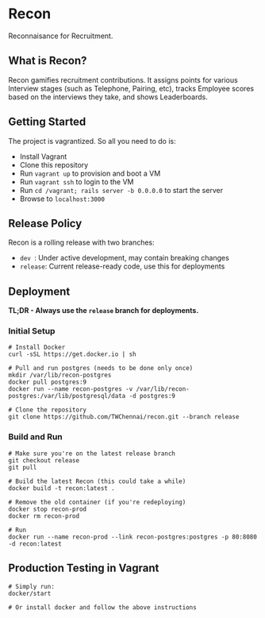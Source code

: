 # Recon

Reconnaisance for Recruitment.

## What is Recon?

Recon gamifies recruitment contributions. It assigns points for various Interview stages (such as Telephone, Pairing, etc), tracks Employee scores based on the interviews they take, and shows Leaderboards.

## Getting Started

The project is vagrantized. So all you need to do is:

* Install Vagrant
* Clone this repository
* Run `vagrant up` to provision and boot a VM
* Run `vagrant ssh` to login to the VM
* Run `cd /vagrant; rails server -b 0.0.0.0` to start the server
* Browse to `localhost:3000`

## Release Policy

Recon is a rolling release with two branches:

* `dev `: Under active development, may contain breaking changes
* `release`: Current release-ready code, use this for deployments

## Deployment

**TL;DR - Always use the `release` branch for deployments.**

### Initial Setup

    # Install Docker
    curl -sSL https://get.docker.io | sh

    # Pull and run postgres (needs to be done only once)
    mkdir /var/lib/recon-postgres
    docker pull postgres:9
    docker run --name recon-postgres -v /var/lib/recon-postgres:/var/lib/postgresql/data -d postgres:9

    # Clone the repository
    git clone https://github.com/TWChennai/recon.git --branch release

### Build and Run

    # Make sure you're on the latest release branch
    git checkout release
    git pull

    # Build the latest Recon (this could take a while)
    docker build -t recon:latest .

    # Remove the old container (if you're redeploying)
    docker stop recon-prod
    docker rm recon-prod

    # Run
    docker run --name recon-prod --link recon-postgres:postgres -p 80:8080 -d recon:latest

## Production Testing in Vagrant

    # Simply run:
    docker/start

    # Or install docker and follow the above instructions
